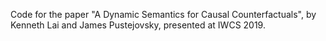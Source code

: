 Code for the paper "A Dynamic Semantics for Causal Counterfactuals", by Kenneth Lai and James Pustejovsky, presented at IWCS 2019.
